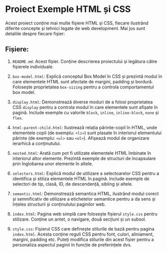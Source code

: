# Proiect Exemple HTML și CSS

Acest proiect conține mai multe fișiere HTML și CSS, fiecare ilustrând diferite concepte și tehnici legate de web development. Mai jos sunt detaliile despre fiecare fișier:

## Fișiere:

1. `README.md`: Acest fișier. Conține descrierea proiectului și legătura către fișierele individuale.

2. `box-model.html`: Explică conceptul Box Model în CSS și prezintă modul în care elementele HTML sunt afectate de margini, padding și bordură. Folosește proprietatea `box-sizing` pentru a controla comportamentul box model.

3. `display.html`: Demonstrează diverse moduri de a folosi proprietatea CSS `display` pentru a controla modul în care elementele sunt afișate în pagină. Include exemple cu valorile `block`, `inline`, `inline-block`, `none` și `flex`.

4. `html-parent-child.html`: Ilustrează relația părinte-copil în HTML, unde elementele copil (de exemplu: `<li>`) sunt plasate în interiorul elementului părinte (de exemplu: `<ul>` sau `<ol>`). Afișează modul de organizare ierarhică a conținutului.

5. `nested.html`: Arată cum pot fi utilizate elementele HTML îmbinate în interiorul altor elemente. Prezintă exemple de structuri de încapsulare prin înglobarea unor elemente în altele.

6. `selectors.html`: Explică modul de utilizare a selectoarelor CSS pentru a identifica și stiliza elementele HTML în pagină. Include exemple de selectori de tip, clasă, ID, de descendență, sibling și altele.

7. `semantic.html`: Demonstrează semantica HTML, ilustrând modul corect și semnificativ de utilizare a etichetelor semantice pentru a da sens și înțeles structurii și conținutului paginilor web.

8. `index.html`: Pagina web simplă care folosește fișierul `style.css` pentru stilizare. Conține un antet, o navigare, două secțiuni și un subsol.

9. `style.css`: Fișierul CSS care definește stilurile de bază pentru pagina `index.html`. Acesta conține reguli CSS pentru font, culori, aliniament, margini, padding etc. Puteți modifica stilurile din acest fișier pentru a personaliza aspectul paginii în funcție de preferințele dvs.
